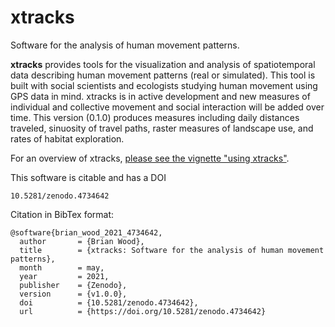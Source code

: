 # xtracks
Software for the analysis of human movement patterns. 

<b>xtracks</b> provides tools for the visualization and analysis of spatiotemporal data describing human movement patterns (real or simulated). 
This tool is built with social scientists and ecologists studying human movement using GPS data in mind. 
xtracks is in active development and new measures of individual and collective movement and social interaction will be added over time. 
This version (0.1.0) produces measures including daily distances traveled, sinuosity of travel paths, raster measures of landscape use, and rates of habitat exploration. 

For an overview of xtracks, <a href="https://github.com/brianwood1/xtracks/blob/main/vignettes/using_xtracks.pdf">please see the vignette "using xtracks"</a>.

This software is citable and has a DOI

```
10.5281/zenodo.4734642
```

Citation in BibTex format:

```
@software{brian_wood_2021_4734642,
  author       = {Brian Wood},
  title        = {xtracks: Software for the analysis of human movement patterns},
  month        = may,
  year         = 2021,
  publisher    = {Zenodo},
  version      = {v1.0.0},
  doi          = {10.5281/zenodo.4734642},
  url          = {https://doi.org/10.5281/zenodo.4734642}
```

